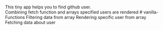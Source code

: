 This tiny app helps you to find github user.  
Combining fetch function and arrays specified users are rendered # vanilla-Functions
Filtering data from array
Rendering specific user from array
Fetching data about user
